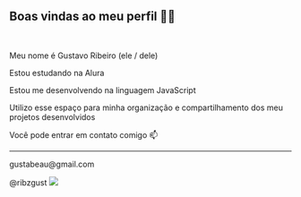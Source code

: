 <h2> Boas vindas ao meu perfil 💙💙 </h2>
<br>
<p> Meu nome é Gustavo Ribeiro (ele / dele) <br> </p>
<p>Estou estudando na Alura <br> </p>
<p>Estou me desenvolvendo na linguagem JavaScript <br> </p>
<p>Utilizo esse espaço para minha organização e compartilhamento dos meu projetos desenvolvidos <br> </p>
<p>Você pode entrar em contato comigo 📫<br> </p>
<hr>
gustabeau@gmail.com

@ribzgust
![](https://i.pinimg.com/originals/6a/28/ed/6a28ed17ad27a9b166f2800b29fc6aad.gif)

